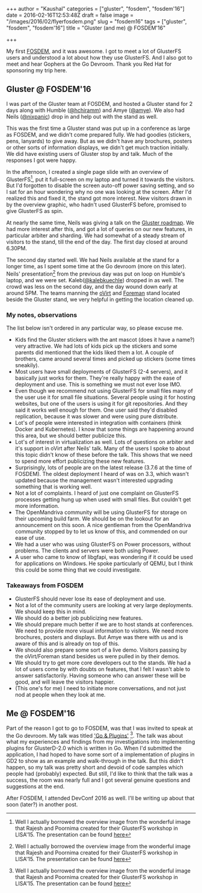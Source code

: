 +++
author = "Kaushal"
categories = ["gluster", "fosdem", "fosdem'16"]
date = 2016-02-16T12:53:48Z
draft = false
image = "/images/2016/02/flyerfosdem.png"
slug = "fosdem16"
tags = ["gluster", "fosdem", "fosdem'16"]
title = "Gluster (and me) @ FOSDEM'16"

+++

My first [FOSDEM](https://fosdem.org/2016/), and it was awesome. I got to meet a lot of GlusterFS users and understood a lot about how they use GlusterFS. And I also got to meet and hear Gophers at the Go Devroom. Thank you Red Hat for sponsoring my trip here.

## Gluster @ FOSDEM'16
I was part of the Gluster team at FOSDEM, and hosted a Gluster stand for 2 days along with Humble ([@hchiramm](https://twitter.com/hchiramm)) and Amye ([@amye](https://twitter.com/amye)). We also had Neils ([@nixpanic](https://twitter.com/nixpanic)) drop in and help out with the stand as well.

This was the first time a Gluster stand was put up in a conference as large as FOSDEM, and we didn't come prepared fully. We had goodies (stickers, pens, lanyards) to give away. But as we didn't have any brochures, posters or other sorts of information displays, we didn't get much traction initially. We did have existing users of Gluster stop by and talk. Much of the responses I got were happy.

In the afternoon, I created a single page slide with an overview of GlusterFS[^n], put it full-screen on my laptop and turned it towards the visitors. But I'd forgotten to disable the screen auto-off power saving setting, and so I sat for an hour wondering why no one was looking at the screen. After I'd realized this and fixed it, the stand got more interest. New visitors drawn in by the overview graphic, who hadn't used GlusterFS before, promised to give GlusterFS as spin.

At nearly the same time, Neils was giving a talk on the [Gluster roadmap](https://fosdem.org/2016/schedule/event/gluster_roadmap/). We had more interest after this, and got a lot of queries on our new features, in particular arbiter and sharding. We had somewhat of a steady stream of visitors to the stand, till the end of the day. The first day closed at around 6.30PM.

The second day started well. We had Neils available at the stand for a longer time, as I spent some time at the Go devroom (more on this later). Neils' presentation[^n] from the previous day was put on loop on Humble's laptop, and we were set. Kaleb([@kalebkuechle](https://twitter.com/kalebkuechle)) dropped in as well. The crowd was less on the second day, and the day wound down early at around 5PM. The teams manning the [oVirt](https://www.ovirt.org) and [Foreman](http://theforeman.org) stand located beside the Gluster stand, we very helpful in getting the location cleaned up.

### My notes, observations
The list below isn't ordered in any particular way, so please excuse me.

- Kids find the Gluster stickers with the ant mascot (does it have a name?) very attractive. We had lots of kids pick up the stickers and some parents did mentioned that the kids liked them a lot. A couple of brothers, came around several times and picked up stickers (some times sneakily).
- Most users have small deployments of GlusterFS (2-4 servers), and it basically just works for them. They're really happy with the ease of deployment and use. This is something we must not ever lose IMO.
- Even though we recommend not using GlusterFS for small files many of the user use it for small file situations. Several people using it for hosting websites, but one of the users is using it for git repositories. And they said it works well enough for them. One user said they'd disabled replication, because it was slower and were using pure distribute.
- Lot's of people were interested in integration with containers (think Docker and Kubernetes). I know that some things are happening around this area, but we should better publicize this.
- Lot's of interest in virtualization as well. Lots of questions on arbiter and it's support in oVirt after Neils' talk. Many of the users I spoke to about this topic didn't know of these before the talk.  This shows that we need to spend more effort publicizing these new features.
- Surprisingly, lots of people are on the latest release (3.7.6 at the time of FOSDEM). The oldest deployment I heard of was on 3.3, which wasn't updated because the management wasn't interested upgrading something that is working well.
- Not a lot of complaints. I heard of just one complaint on GlusterFS processes getting hung up when used with small files. But couldn't get more information.
- The OpenMandriva community will be using GlusterFS for storage on their upcoming build farm. We should be on the lookout for an announcement on this soon. A nice gentleman from the OpenMandriva community stopped by to let us know of this, and commended on our ease of use.
- We had a user who was using GlusterFS on Power processors, without problems. The clients and servers were both using Power.
- A user who came to know of libgfapi, was wondering if it could be used for applications on Windows. He spoke particularly of QEMU, but I think this could be some thing that we could investigate.

### Takeaways from FOSDEM
- GlusterFS should never lose its ease of deployment and use.
- Not a lot of the community users are looking at very large deployments. We should keep this in mind.
- We should do a better job publicizing new features.
- We should prepare much better if we are to host stands at conferences. We need to provide more visual information to visitors. We need more brochures, posters and displays. But Amye was there with us and is aware of this and is already on top of this.
- We should also prepare some sort of a live demo. Visitors passing by the oVirt/Foreman stand besides us were pulled in by their demos.
- We should try to get more core developers out to the stands. We had a lot of users come by with doubts on features, that I felt I wasn't able to answer satisfactorily. Having someone who can answer these will be good, and will leave the visitors happier.
- (This one's for me) I need to initiate more conversations, and not just nod at people when they look at me.

## Me @ FOSDEM'16
Part of the reason I got to go to FOSDEM, was that I was invited to speak at the Go devroom. My talk was titled ['Go & Plugins'](https://fosdem.org/2016/schedule/event/plugins/) [^n]. The talk was about what my experiences and findings from my investigations into implementing plugins for GlusterD-2.0 which is written in Go. When I'd submitted the application, I had hoped to have some sort of a implementation of plugins in GD2 to show as an example and walk-through in the talk. But this didn't happen, so my talk was pretty short and devoid of code samples which people had (probably) expected. But still, I'd like to think that the talk was a success, the room was nearly full and I got several genuine questions and suggestions at the end.


After FOSDEM, I attended DevConf 2016 as well. I'll be writing up about that soon (later?) in another post.



[^n]: Well I actually borrowed the overview image from the wonderful image that Rajesh and Poornima created for their GlusterFS workshop in LISA'15. The presentation can be found [here](https://gluster.readthedocs.org/en/latest/presentations/)
[^n]: Can be found [here](https://gluster.readthedocs.org/en/latest/presentations/) again.
[^n]: Unfortunately the video isn't up yet. You can view the presentation linked in the page. I'll be writing up a blog post about the topic soon as well.
